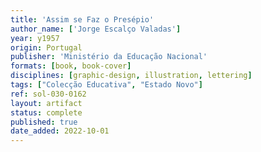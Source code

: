 ```yaml
---
title: 'Assim se Faz o Presépio'
author_name: ['Jorge Escalço Valadas']
year: y1957
origin: Portugal
publisher: 'Ministério da Educação Nacional'
formats: [book, book-cover]
disciplines: [graphic-design, illustration, lettering]
tags: ["Colecção Educativa", "Estado Novo"]
ref: sol-030-0162
layout: artifact
status: complete
published: true
date_added: 2022-10-01
---
```


